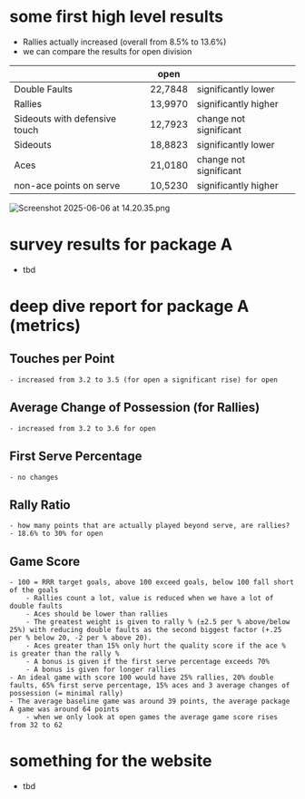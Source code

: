 # some first high level results

- Rallies actually increased (overall from 8.5% to 13.6%)
- we can compare the results for open division

|  | open |  |
| --- | --- | --- |
| Double Faults | 22,7848 | significantly lower |
| Rallies | 13,9970 | significantly higher |
| Sideouts with defensive touch | 12,7923 | change not significant |
| Sideouts | 18,8823 | significantly lower |
| Aces | 21,0180 | change not significant |
| non-ace points on serve | 10,5230 | significantly higher |

![Screenshot 2025-06-06 at 14.20.35.png](Screenshot_2025-06-06_at_14.20.35.png)

# survey results for package A

- tbd

# deep dive report for package A (metrics)

## Touches per Point
    - increased from 3.2 to 3.5 (for open a significant rise) for open
## Average Change of Possession (for Rallies)
    - increased from 3.2 to 3.6 for open
## First Serve Percentage
    - no changes
## Rally Ratio
    - how many points that are actually played beyond serve, are rallies?
    - 18.6% to 30% for open
## Game Score
    - 100 = RRR target goals, above 100 exceed goals, below 100 fall short of the goals
        - Rallies count a lot, value is reduced when we have a lot of double faults
        - Aces should be lower than rallies
        - The greatest weight is given to rally % (±2.5 per % above/below 25%) with reducing double faults as the second biggest factor (+.25 per % below 20, -2 per % above 20).
        - Aces greater than 15% only hurt the quality score if the ace % is greater than the rally %
        - A bonus is given if the first serve percentage exceeds 70%
        - A bonus is given for longer rallies
    - An ideal game with score 100 would have 25% rallies, 20% double faults, 65% first serve percentage, 15% aces and 3 average changes of possession (= minimal rally)
    - The average baseline game was around 39 points, the average package A game was around 64 points
        - when we only look at open games the average game score rises from 32 to 62

# something for the website

- tbd